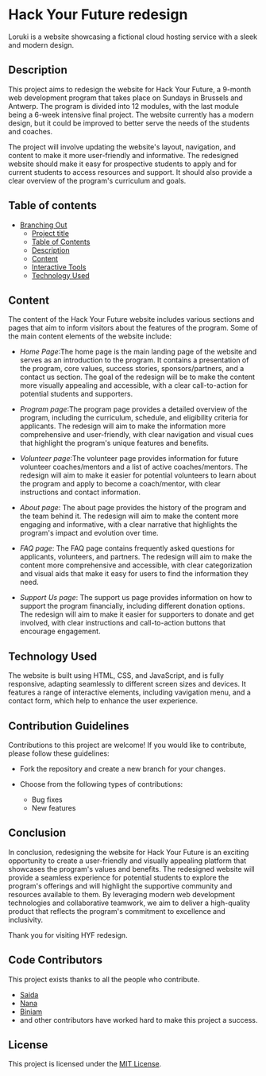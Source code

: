 # Hack Your Future redesign

Loruki is a website showcasing a fictional cloud hosting service with a sleek
and modern design.

## Description

This project aims to redesign the website for Hack Your Future, a 9-month web development program that takes place on Sundays in Brussels and Antwerp. The program is divided into 12 modules, with the last module being a 6-week intensive final project. The website currently has a modern design, but it could be improved to better serve the needs of the students and coaches.

The project will involve updating the website's layout, navigation, and content to make it more user-friendly and informative. The redesigned website should make it easy for prospective students to apply and for current students to access resources and support. It should also provide a clear overview of the program's curriculum and goals.

## Table of contents

- [Branching Out](#branching-out)
  - [Project title](#project-title)
  - [Table of Contents](#table-of-contents)
  - [Description](#Description)
  - [Content](#content)
  - [Interactive Tools](#interactive-tools)
  - [Technology Used](#technology-used)

## Content

The content of the Hack Your Future website includes various sections and pages that aim
to inform visitors about the features of the program. Some of the main content elements of the website include:

- _Home Page_:The home page is the main landing page of the website and serves as an introduction to the program. It contains a presentation of the program, core values, success stories, sponsors/partners, and a contact us section. The goal of the redesign will be to make the content more visually appealing and accessible, with a clear call-to-action for potential students and supporters.

- _Program page_:The program page provides a detailed overview of the program, including the curriculum, schedule, and eligibility criteria for applicants. The redesign will aim to make the information more comprehensive and user-friendly, with clear navigation and visual cues that highlight the program's unique features and benefits.

- _Volunteer page_:The volunteer page provides information for future volunteer coaches/mentors and a list of active coaches/mentors. The redesign will aim to make it easier for potential volunteers to learn about the program and apply to become a coach/mentor, with clear instructions and contact information.

- _About page_: The about page provides the history of the program and the team behind it. The redesign will aim to make the content more engaging and informative, with a clear narrative that highlights the program's impact and evolution over time.

- _FAQ page_: The FAQ page contains frequently asked questions for applicants, volunteers, and partners. The redesign will aim to make the content more comprehensive and accessible, with clear categorization and visual aids that make it easy for users to find the information they need.

- _Support Us page_: The support us page provides information on how to support the program financially, including different donation options. The redesign will aim to make it easier for supporters to donate and get involved, with clear instructions and call-to-action buttons that encourage engagement.

## Technology Used

The website is built using HTML, CSS, and JavaScript, and is fully responsive,
adapting seamlessly to different screen sizes and devices. It features a range
of interactive elements, including vavigation menu, and a contact
form, which help to enhance the user experience.

## Contribution Guidelines

Contributions to this project are welcome! If you would like to contribute,
please follow these guidelines:

- Fork the repository and create a new branch for your changes.
- Choose from the following types of contributions:

  - Bug fixes
  - New features

## Conclusion

In conclusion, redesigning the website for Hack Your Future is an exciting opportunity to create a user-friendly and visually appealing platform that showcases the program's values and benefits. The redesigned website will provide a seamless experience for potential students to explore the program's offerings and will highlight the supportive community and resources available to them. By leveraging modern web development technologies and collaborative teamwork, we aim to deliver a high-quality product that reflects the program's commitment to excellence and inclusivity.

Thank you for visiting HYF redesign.

## Code Contributors

This project exists thanks to all the people who contribute.

- [Saida](https://github.com/saidakf)
- [Nana](https://github.com/Nana99999)
- [Biniam](https://github.com/Biniam2023)
- and other contributors have worked hard to make this project a success.

## License

This project is licensed under the
[MIT License](https://github.com/HYF-Class20/home/blob/main/LICENSE).
